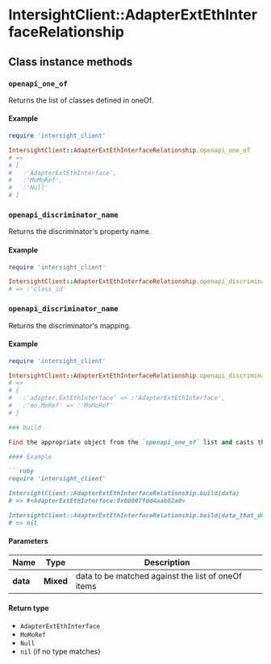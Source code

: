 # IntersightClient::AdapterExtEthInterfaceRelationship

## Class instance methods

### `openapi_one_of`

Returns the list of classes defined in oneOf.

#### Example

```ruby
require 'intersight_client'

IntersightClient::AdapterExtEthInterfaceRelationship.openapi_one_of
# =>
# [
#   :'AdapterExtEthInterface',
#   :'MoMoRef',
#   :'Null'
# ]
```

### `openapi_discriminator_name`

Returns the discriminator's property name.

#### Example

```ruby
require 'intersight_client'

IntersightClient::AdapterExtEthInterfaceRelationship.openapi_discriminator_name
# => :'class_id'
```

### `openapi_discriminator_name`

Returns the discriminator's mapping.

#### Example

```ruby
require 'intersight_client'

IntersightClient::AdapterExtEthInterfaceRelationship.openapi_discriminator_mapping
# =>
# {
#   :'adapter.ExtEthInterface' => :'AdapterExtEthInterface',
#   :'mo.MoRef' => :'MoMoRef'
# }

### build

Find the appropriate object from the `openapi_one_of` list and casts the data into it.

#### Example

```ruby
require 'intersight_client'

IntersightClient::AdapterExtEthInterfaceRelationship.build(data)
# => #<AdapterExtEthInterface:0x00007fdd4aab02a0>

IntersightClient::AdapterExtEthInterfaceRelationship.build(data_that_doesnt_match)
# => nil
```

#### Parameters

| Name | Type | Description |
| ---- | ---- | ----------- |
| **data** | **Mixed** | data to be matched against the list of oneOf items |

#### Return type

- `AdapterExtEthInterface`
- `MoMoRef`
- `Null`
- `nil` (if no type matches)

